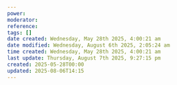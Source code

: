```yaml
---
power: 
moderator: 
reference: 
tags: []
date created: Wednesday, May 28th 2025, 4:00:21 am
date modified: Wednesday, August 6th 2025, 2:05:24 am
time created: Wednesday, May 28th 2025, 4:00:21 am
last update: Thursday, August 7th 2025, 9:27:15 pm
created: 2025-05-28T00:00
updated: 2025-08-06T14:15
---
```

